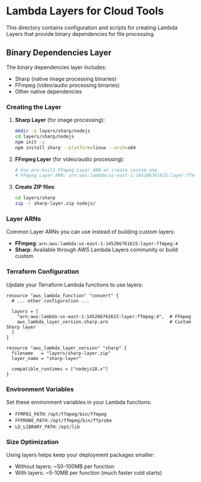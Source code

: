 # Lambda Layers for Cloud Tools

This directory contains configuration and scripts for creating Lambda Layers that provide binary dependencies for file processing.

## Binary Dependencies Layer

The binary dependencies layer includes:

- Sharp (native image processing binaries)
- FFmpeg (video/audio processing binaries)
- Other native dependencies

### Creating the Layer

1. **Sharp Layer** (for image processing):

   ```bash
   mkdir -p layers/sharp/nodejs
   cd layers/sharp/nodejs
   npm init -y
   npm install sharp --platform=linux --arch=x64
   ```

2. **FFmpeg Layer** (for video/audio processing):

   ```bash
   # Use pre-built FFmpeg Layer ARN or create custom one
   # FFmpeg Layer ARN: arn:aws:lambda:us-east-1:145266761615:layer:ffmpeg:4
   ```

3. **Create ZIP files**:
   ```bash
   cd layers/sharp
   zip -r sharp-layer.zip nodejs/
   ```

### Layer ARNs

Common Layer ARNs you can use instead of building custom layers:

- **FFmpeg**: `arn:aws:lambda:us-east-1:145266761615:layer:ffmpeg:4`
- **Sharp**: Available through AWS Lambda Layers community or build custom

### Terraform Configuration

Update your Terraform Lambda functions to use layers:

```hcl
resource "aws_lambda_function" "convert" {
  # ... other configuration ...

  layers = [
    "arn:aws:lambda:us-east-1:145266761615:layer:ffmpeg:4",  # FFmpeg
    aws_lambda_layer_version.sharp.arn                       # Custom Sharp layer
  ]
}

resource "aws_lambda_layer_version" "sharp" {
  filename   = "layers/sharp-layer.zip"
  layer_name = "sharp-layer"

  compatible_runtimes = ["nodejs18.x"]
}
```

### Environment Variables

Set these environment variables in your Lambda functions:

- `FFMPEG_PATH`: `/opt/ffmpeg/bin/ffmpeg`
- `FFPROBE_PATH`: `/opt/ffmpeg/bin/ffprobe`
- `LD_LIBRARY_PATH`: `/opt/lib`

### Size Optimization

Using layers helps keep your deployment packages smaller:

- Without layers: ~50-100MB per function
- With layers: ~5-10MB per function (much faster cold starts)
